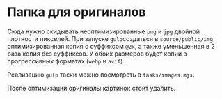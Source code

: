 # Папка для оригиналов

Сюда нужно скидывать неоптимизированные `png` и `jpg` двойной плотности пикселей. При запуске `gulp`создаться в `source/public/img` оптимизированная копия с суффиксом `@2x`, а также уменьшенная в 2 раза копия без суффиксов. У обоих размеров будет копии в прогрессивных форматах (`webp` и `avif`).

Реализацию `gulp` таски можно посмотреть в `tasks/images.mjs`.

После оптимизации оригиналы картинок стоит удалить.
